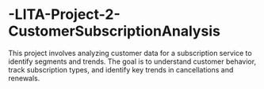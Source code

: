 # -LITA-Project-2-CustomerSubscriptionAnalysis
This project involves analyzing customer data for a subscription service to identify segments and trends. The goal is to understand customer behavior, track subscription types,  and identify key trends in cancellations and renewals.
